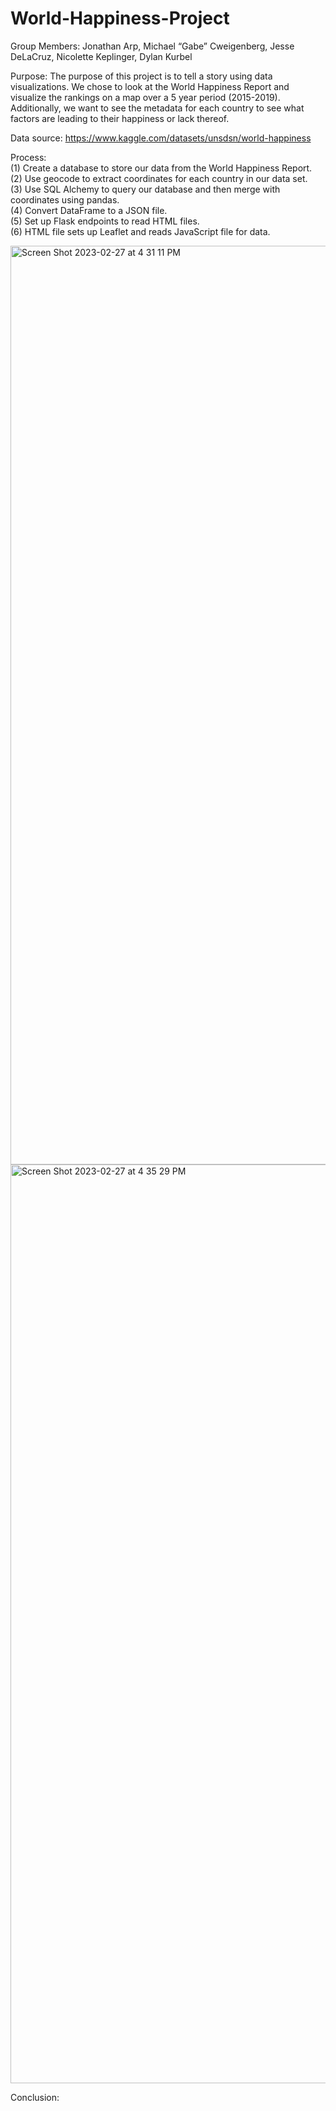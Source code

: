 # World-Happiness-Project

Group Members: Jonathan Arp, Michael “Gabe” Cweigenberg, Jesse DeLaCruz, Nicolette Keplinger, Dylan Kurbel

Purpose: The purpose of this project is to tell a story using data visualizations. We chose to look at the World Happiness Report and visualize the rankings on a map over a 5 year period (2015-2019). Additionally, we want to see the metadata for each country to see what factors are leading to their happiness or lack thereof.

Data source: https://www.kaggle.com/datasets/unsdsn/world-happiness

Process:  
(1) Create a database to store our data from the World Happiness Report.  
(2) Use geocode to extract coordinates for each country in our data set.  
(3) Use SQL Alchemy to query our database and then merge with coordinates using pandas.  
(4) Convert DataFrame to a JSON file.  
(5) Set up Flask endpoints to read HTML files.  
(6) HTML file sets up Leaflet and reads JavaScript file for data.

<img width="1470" alt="Screen Shot 2023-02-27 at 4 31 11 PM" src="https://user-images.githubusercontent.com/116036703/221701168-f524e4fa-3160-4500-b744-3400b817068d.png">

<img width="1470" alt="Screen Shot 2023-02-27 at 4 35 29 PM" src="https://user-images.githubusercontent.com/116036703/221701567-4d7782ed-f537-42d9-b82c-6f9e46e17a4c.png">


Conclusion:

